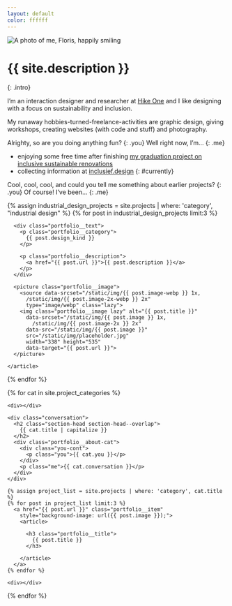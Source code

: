 ```yaml
---
layout: default
color: ffffff
---
```


<img alt="A photo of me, Floris, happily smiling"
  srcset="/static/img/floris.jpg 1x,
    /static/img/floris@2x.jpg 2x"
  src="/static/img/floris.jpg"
  class="intro__portrait">

# {{ site.description }}
{: .intro}

I’m an interaction designer and researcher at [Hike One](https://hike.one/) and I like designing with a focus on sustainability and inclusion.

My runaway hobbies-turned-freelance-activities are graphic design, giving workshops, creating websites (with code and stuff) and photography.

Alrighty, so are you doing anything fun?
{: .you}
Well right now, I’m...
{: .me}

- enjoying some free time after finishing [my graduation project on inclusive sustainable renovations](https://graduation.fmjansen.com)
- collecting information at [inclusief.design](https://inclusief.design)
{: #currently}

Cool, cool, cool, and could you tell me something about earlier projects?
{: .you}
Of course! I’ve been...
{: .me}

<section class="portfolio portfolio--industrial" id="projects">
  <div></div>

  {% assign industrial_design_projects = site.projects | where: 'category', "industrial design" %}
  {% for post in industrial_design_projects limit:3 %}
    <article class="portfolio__industrial">

      <div class="portfolio__text">
        <p class="portfolio__category">
          {{ post.design_kind }}
        </p>

        <p class="portfolio__description">
          <a href="{{ post.url }}">{{ post.description }}</a>
        </p>
      </div>

      <picture class="portfolio__image">
        <source data-srcset="/static/img/{{ post.image-webp }} 1x,
          /static/img/{{ post.image-2x-webp }} 2x"
          type="image/webp" class="lazy">
        <img class="portfolio__image lazy" alt="{{ post.title }}"
          data-srcset="/static/img/{{ post.image }} 1x,
            /static/img/{{ post.image-2x }} 2x"
          data-src="/static/img/{{ post.image }}"
          src="/static/img/placeholder.jpg"
          width="338" height="535"
          data-target="{{ post.url }}">
      </picture>

    </article>
  {% endfor %}

  <div></div>
</section>

{% for cat in site.project_categories %}
  <section class="portfolio portfolio--other"
    id="{{ cat.title | url_encode }}">

    <div></div>

    <div class="conversation">
      <h2 class="section-head section-head--overlap">
        {{ cat.title | capitalize }}
      </h2>
      <div class="portfolio__about-cat">
        <div class="you-cont">
          <p class="you">{{ cat.you }}</p>
        </div>
        <p class="me">{{ cat.conversation }}</p>
      </div>
    </div>

    {% assign project_list = site.projects | where: 'category', cat.title %}
    {% for post in project_list limit:3 %}
      <a href="{{ post.url }}" class="portfolio__item"
        style="background-image: url({{ post.image }});">
        <article>

          <h3 class="portfolio__title">
            {{ post.title }}
          </h3>

        </article>
      </a>
    {% endfor %}

    <div></div>
  </section>
{% endfor %}
